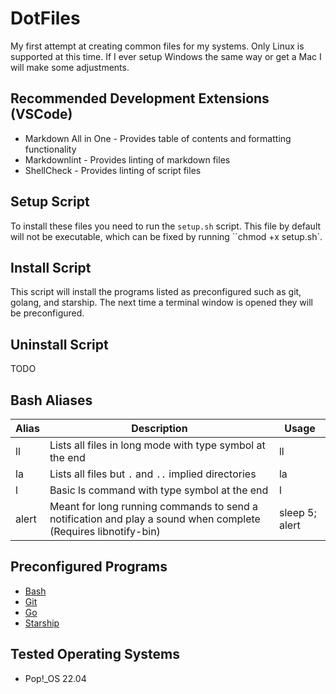 # DotFiles

My first attempt at creating common files for my systems. Only Linux is supported at this time. If I ever setup Windows the same way or get a Mac I will make some adjustments.

## Recommended Development Extensions (VSCode)

* Markdown All in One - Provides table of contents and formatting functionality
* Markdownlint - Provides linting of markdown files
* ShellCheck - Provides linting of script files

## Setup Script

To install these files you need to run the `setup.sh` script. This file by default will not be executable, which can be fixed by running ``chmod +x setup.sh`.

## Install Script

This script will install the programs listed as preconfigured such as git, golang, and starship. The next time a terminal window is opened they will be preconfigured.

## Uninstall Script

TODO

## Bash Aliases

| Alias | Description                                                                                                    | Usage          |
| ----- | -------------------------------------------------------------------------------------------------------------- | -------------- |
| ll    | Lists all files in long mode with type symbol at the end                                                       | ll             |
| la    | Lists all files but `.` and `..` implied directories                                                           | la             |
| l     | Basic ls command with type symbol at the end                                                                   | l              |
| alert | Meant for long running commands to send a notification and play a sound when complete (Requires libnotify-bin) | sleep 5; alert |

## Preconfigured Programs

* [Bash](https://www.gnu.org/software/bash/)
* [Git](https://git-scm.com/)
* [Go](https://go.dev/)
* [Starship](https://starship.rs/)

## Tested Operating Systems

* Pop!_OS 22.04
